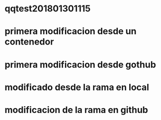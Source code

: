 # qqtest201801301115
# primera modificacion desde un contenedor
# primera modificacion desde gothub
# modificado desde la rama en local
# modificacion de la rama en github
